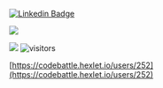 [![Linkedin Badge](https://img.shields.io/badge/-LinkedIn-0e76a8?style=flat-square&logo=Linkedin&logoColor=white)](https://www.linkedin.com/in/feycot/)

[![](https://github-readme-stats.vercel.app/api?username=fey)](https://github.com/fey)

[![](https://www.codewars.com/users/fey/badges/micro)](https://www.codewars.com/users/fey) ![visitors](https://visitor-badge.glitch.me/badge?page_id=fey.fey)

[https://codebattle.hexlet.io/users/252](https://codebattle.hexlet.io/users/252)
<!--
**fey/fey** is a ✨ _special_ ✨ repository because its `README.md` (this file) appears on your GitHub profile.

Here are some ideas to get you started:

- 🔭 I’m currently working on ...
- 🌱 I’m currently learning ...
- 👯 I’m looking to collaborate on ...
- 🤔 I’m looking for help with ...
- 💬 Ask me about ...
- 📫 How to reach me: ...
- 😄 Pronouns: ...
- ⚡ Fun fact: ...
-->
